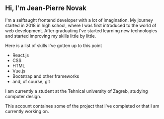 ## Hi, I'm Jean-Pierre Novak

I'm a selftaught frontend developer with a lot of imagination. My journey started in 2018 in high school, where I was first introduced to the world of web development.
After graduating I've started learning new technologies and started improving my skills little by little.

Here is a list of skills I've gotten up to this point
- React.js
- CSS
- HTML
- Vue.js
- Bootstrap and other frameworks
- and, of course, git

I am currently a student at the Tehnical university of Zagreb, studying computer design.

This account containes some of the project that I've completed or that I am currently working on. 

<!--
**Zack1808/Zack1808** is a ✨ _special_ ✨ repository because its `README.md` (this file) appears on your GitHub profile.

Here are some ideas to get you started:

- 🔭 I’m currently working on ...
- 🌱 I’m currently learning ...
- 👯 I’m looking to collaborate on ...
- 🤔 I’m looking for help with ...
- 💬 Ask me about ...
- 📫 How to reach me: ...
- 😄 Pronouns: ...
- ⚡ Fun fact: ...
-->
